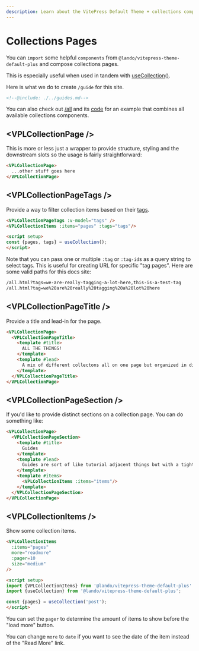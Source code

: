 ```yaml
---
description: Learn about the VitePress Default Theme + collections components.
---
```


# Collections Pages

You can `import` some helpful `components` from `@lando/vitepress-theme-default-plus` and compose collections pages.

This is especially useful when used in tandem with [useCollection()](../composables/use-collection.md).

Here is what we do to create `/guide` for this site.

```html
<!--@include: ./../guides.md-->
```

You can also check out [/all](/all) and its [code](https://github.com/lando/vitepress-theme-default-plus/blob/main/docs/all.md) for an example that combines all available collections components.

## \<VPLCollectionPage />

This is more or less just a wrapper to provide structure, styling and the downstream slots so the usage is fairly straightforward:

```html
<VPLCollectionPage>
  ...other stuff goes here
</VPLCollectionPage>
```

## \<VPLCollectionPageTags />

Provide a way to filter collection items based on their [tags](../config/frontmatter#tags).

```html
<VPLCollectionPageTags :v-model="tags" />
<VPLCollectionItems :items="pages" :tags="tags"/>

<script setup>
const {pages, tags} = useCollection();
</script>
```

Note that you can pass one or multiple `:tag` or `:tag-id`s as a query string to select tags. This is useful for creating URL for specific "tag pages". Here are some valid paths for this docs site:

```bash
/all.html?tags=we-are-really-tagging-a-lot-here,this-is-a-test-tag
/all.html?tag=we%20are%20really%20tagging%20a%20lot%20here
```

## \<VPLCollectionPageTitle />

Provide a title and lead-in for the page.

```html
<VPLCollectionPage>
  <VPLCollectionPageTitle>
    <template #title>
      ALL THE THINGS!
    </template>
    <template #lead>
      A mix of different collectons all on one page but organized in different sections!
    </template>
  </VPLCollectionPageTitle>
</VPLCollectionPage>
```

## \<VPLCollectionPageSection />

If you'd like to provide distinct sections on a collection page. You can do something like:

```html
<VPLCollectionPage>
  <VPLCollectionPageSection>
    <template #title>
      Guides
    </template>
    <template #lead>
      Guides are sort of like tutorial adjacent things but with a tighter vibe.
    </template>
    <template #items>
      <VPLCollectionItems :items="items"/>
    </template>
  </VPLCollectionPageSection>
</VPLCollectionPage>
```

## \<VPLCollectionItems />

Show some collection items.

```html
<VPLCollectionItems
  :items="pages"
  more="readmore"
  :pager=10
  size="medium"
/>

<script setup>
import {VPLCollectionItems} from '@lando/vitepress-theme-default-plus'
import {useCollection} from '@lando/vitepress-theme-default-plus';

const {pages} = useCollection('post');
</script>
```

You can set the `pager` to determine the amount of items to show before the "load more" button.

You can change `more` to `date` if you want to see the date of the item instead of the "Read More" link.
